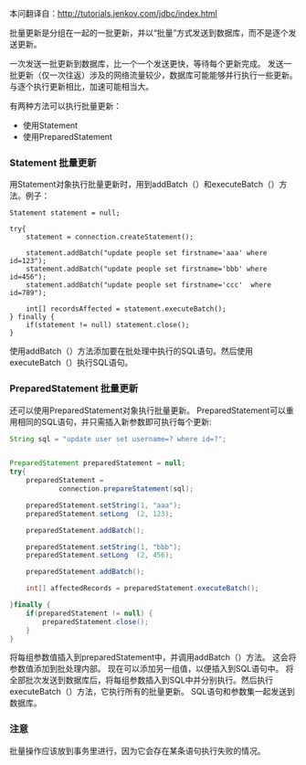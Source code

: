 本问翻译自：http://tutorials.jenkov.com/jdbc/index.html

批量更新是分组在一起的一批更新，并以“批量”方式发送到数据库，而不是逐个发送更新。

一次发送一批更新到数据库，比一个一个发送更快，等待每个更新完成。 发送一批更新（仅一次往返）涉及的网络流量较少，数据库可能能够并行执行一些更新。 与逐个执行更新相比，加速可能相当大。

有两种方法可以执行批量更新：

* 使用Statement
* 使用PreparedStatement

###   Statement 批量更新

用Statement对象执行批量更新时，用到addBatch（）和executeBatch（）方法。例子：
```
Statement statement = null;

try{
    statement = connection.createStatement();

    statement.addBatch("update people set firstname='aaa' where id=123");
    statement.addBatch("update people set firstname='bbb' where id=456");
    statement.addBatch("update people set firstname='ccc'  where id=789");

    int[] recordsAffected = statement.executeBatch();
} finally {
    if(statement != null) statement.close();
}
```
使用addBatch（）方法添加要在批处理中执行的SQL语句。然后使用executeBatch（）执行SQL语句。

###   PreparedStatement 批量更新
还可以使用PreparedStatement对象执行批量更新。 PreparedStatement可以重用相同的SQL语句，并只需插入新参数即可执行每个更新:
```java
String sql = "update user set username=? where id=?";


PreparedStatement preparedStatement = null;
try{
    preparedStatement =
            connection.prepareStatement(sql);

    preparedStatement.setString(1, "aaa");
    preparedStatement.setLong  (2, 123);

    preparedStatement.addBatch();

    preparedStatement.setString(1, "bbb");
    preparedStatement.setLong  (2, 456);

    preparedStatement.addBatch();

    int[] affectedRecords = preparedStatement.executeBatch();

}finally {
    if(preparedStatement != null) {
        preparedStatement.close();
    }
}
```

将每组参数值插入到preparedStatement中，并调用addBatch（）方法。 这会将参数值添加到批处理内部。 现在可以添加另一组值，以便插入到SQL语句中。 将全部批次发送到数据库后，将每组参数插入到SQL中并分别执行。然后执行executeBatch（）方法，它执行所有的批量更新。 SQL语句和参数集一起发送到数据库。

###   注意

批量操作应该放到事务里进行，因为它会存在某条语句执行失败的情况。
